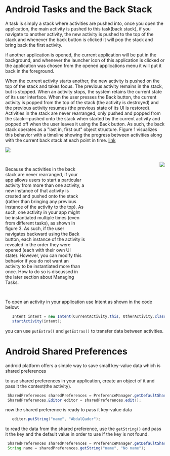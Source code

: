 # Android Tasks and the Back Stack

A task is simply a stack where activities are pushed into, once you open the application, the main activity is pushed to this task(back stack), if you navigate to another activity, the new activity is pushed to the top of the stack and whenever the back button is clicked it will pop the stack and bring back the first activity.

if another application is opened, the current application will be put in the background, and whenever the launcher icon of this application is clicked or the application was chosen from the opened applications menu it will put it back in the foreground.

When the current activity starts another, the new activity is pushed on the top of the stack and takes focus. The previous activity remains in the stack, but is stopped. When an activity stops, the system retains the current state of its user interface. When the user presses the Back button, the current activity is popped from the top of the stack (the activity is destroyed) and the previous activity resumes (the previous state of its UI is restored). Activities in the stack are never rearranged, only pushed and popped from the stack—pushed onto the stack when started by the current activity and popped off when the user leaves it using the Back button. As such, the back stack operates as a "last in, first out" object structure. Figure 1 visualizes this behavior with a timeline showing the progress between activities along with the current back stack at each point in time. [link](https://developer.android.com/guide/components/activities/tasks-and-back-stack)


<img src="https://developer.android.com/images/fundamentals/diagram_backstack.png">


<div style="display: flex; justify-content: space-between; flex-wrap: wrap; margin: 30px 0 30px 0">
<p style="width: 50%">Because the activities in the back stack are never rearranged, if your app allows users to start a particular activity from more than one activity, a new instance of that activity is created and pushed onto the stack (rather than bringing any previous instance of the activity to the top). As such, one activity in your app might be instantiated multiple times (even from different tasks), as shown in figure 3. As such, if the user navigates backward using the Back button, each instance of the activity is revealed in the order they were opened (each with their own UI state). However, you can modify this behavior if you do not want an activity to be instantiated more than once. How to do so is discussed in the later section about Managing Tasks.</p>
<img src="https://developer.android.com/images/fundamentals/diagram_multiple_instances.png">

</div>




To open an activity in your application use Intent as shown in the code below:

```java 
   Intent intent = new Intent(CurrentActivity.this, OtherActivity.class);
   startActivity(intent);
```

you can use `putExtra()` and `getExtras()` to transfer data between activities.




# Android Shared Preferences

android platform offers a simple way to save small key-value data which is shared preferences

to use shared preferences in your application, create an object of it and pass it the context(the activity).

```java
 SharedPreferences sharedPreferences = PreferenceManager.getDefaultSharedPreferences(this);
 SharedPreferences.Editor editor = sharedPreferences.edit();
```

now the shared preference is ready to pass it key-value data 

```java
   editor.putString("name", "AbdalQader");
```

to read the data from the shared preference, use the `getString()` and pass it the key and the default value in order to use if the key is not found.

```java
 SharedPreferences sharedPreferences = PreferenceManager.getDefaultSharedPreferences(this);
 String name = sharedPreferences.getString("name", "No name");
```



